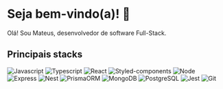 # Seja bem-vindo(a)! 👋
Olá! Sou Mateus, desenvolvedor de software Full-Stack.

## Principais stacks

![Javascript](https://img.shields.io/badge/JavaScript-323330?style=for-the-badge&logo=javascript&logoColor=F7DF1E)
![Typescript](https://img.shields.io/badge/TypeScript-007ACC?style=for-the-badge&logo=typescript&logoColor=white
)
![React](https://img.shields.io/badge/React-20232A?style=for-the-badge&logo=react&logoColor=61DAFB
)
![Styled-components](https://img.shields.io/badge/styled--components-DB7093?style=for-the-badge&logo=styled-components&logoColor=white
)
![Node](https://img.shields.io/badge/Node%20js-339933?style=for-the-badge&logo=nodedotjs&logoColor=white
)
![Express](https://img.shields.io/badge/Express%20js-000000?style=for-the-badge&logo=express&logoColor=white
)
![Nest](https://img.shields.io/badge/nestjs-E0234E?style=for-the-badge&logo=nestjs&logoColor=white
)
![PrismaORM](https://img.shields.io/badge/Prisma-3982CE?style=for-the-badge&logo=Prisma&logoColor=white
)
![MongoDB](https://img.shields.io/badge/MongoDB-4EA94B?style=for-the-badge&logo=mongodb&logoColor=white
)
![PostgreSQL](https://img.shields.io/badge/PostgreSQL-316192?style=for-the-badge&logo=postgresql&logoColor=white
)
![Jest](https://img.shields.io/badge/Jest-C21325?style=for-the-badge&logo=jest&logoColor=white
)
![Git](https://img.shields.io/badge/GIT-E44C30?style=for-the-badge&logo=git&logoColor=white
)
          

<!--
**SolForte/SolForte** is a ✨ _special_ ✨ repository because its `README.md` (this file) appears on your GitHub profile.

Here are some ideas to get you started:

- 🔭 I’m currently working on ...
- 🌱 I’m currently learning ...
- 👯 I’m looking to collaborate on ...
- 🤔 I’m looking for help with ...
- 💬 Ask me about ...
- 📫 How to reach me: ...
- 😄 Pronouns: ...
- ⚡ Fun fact: ...
-->
